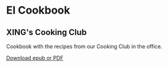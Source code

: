 # El Cookbook

## XING's Cooking Club

Cookbook with the recipes from our Cooking Club in the office.

[Download epub or PDF](https://github.com/naoisegolden/elcookbook/releases)
